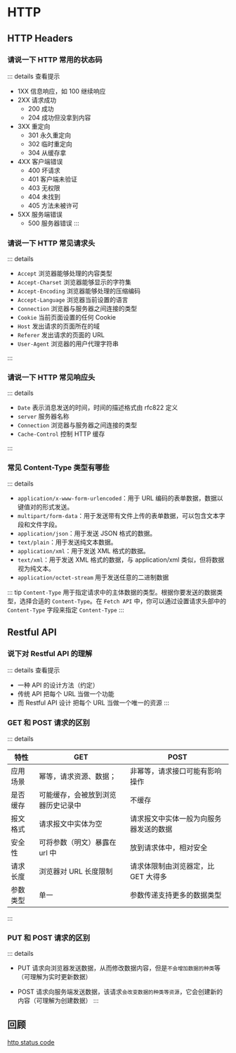 # HTTP

## HTTP Headers

### 请说一下 HTTP 常用的状态码

::: details 查看提示

- 1XX 信息响应，如 100 继续响应
- 2XX 请求成功
  - 200 成功
  - 204 成功但没拿到内容
- 3XX 重定向
  - 301 永久重定向
  - 302 临时重定向
  - 304 从缓存拿
- 4XX 客户端错误
  - 400 坏请求
  - 401 客户端未验证
  - 403 无权限
  - 404 未找到
  - 405 方法未被许可
- 5XX 服务端错误
  - 500 服务器错误
    :::

### 请说一下 HTTP 常见请求头

::: details

- `Accept` 浏览器能够处理的内容类型
- `Accept-Charset` 浏览器能够显示的字符集
- `Accept-Encoding` 浏览器能够处理的压缩编码
- `Accept-Language` 浏览器当前设置的语言
- `Connection` 浏览器与服务器之间连接的类型
- `Cookie` 当前页面设置的任何 Cookie
- `Host` 发出请求的页面所在的域
- `Referer` 发出请求的页面的 URL
- `User-Agent` 浏览器的用户代理字符串

:::

### 请说一下 HTTP 常见响应头

::: details

- `Date` 表示消息发送的时间，时间的描述格式由 rfc822 定义
- `server` 服务器名称
- `Connection` 浏览器与服务器之间连接的类型
- `Cache-Control` 控制 HTTP 缓存

:::

### 常见 Content-Type 类型有哪些

::: details

- `application/x-www-form-urlencoded`：用于 URL 编码的表单数据，数据以键值对的形式发送。
- `multipart/form-data`：用于发送带有文件上传的表单数据，可以包含文本字段和文件字段。
- `application/json`：用于发送 JSON 格式的数据。
- `text/plain`：用于发送纯文本数据。
- `application/xml`：用于发送 XML 格式的数据。
- `text/xml`：用于发送 XML 格式的数据，与 application/xml 类似，但将数据视为纯文本。
- `application/octet-stream` 用于发送任意的二进制数据
  
::: tip
`Content-Type` 用于指定请求中的主体数据的类型。根据你要发送的数据类型，选择合适的 `Content-Type`。在 `Fetch API` 中，你可以通过设置请求头部中的 `Content-Type` 字段来指定 `Content-Type`
:::



## Restful API

### 说下对 Restful API 的理解

::: details 查看提示

- 一种 API 的设计方法（约定）
- 传统 API 把每个 URL 当做一个功能
- 而 Restful API 设计 把每个 URL 当做一个唯一的资源
  :::

### GET 和 POST 请求的区别

::: details

| 特性     | GET                                | POST                                   |
| -------- | ---------------------------------- | -------------------------------------- |
| 应用场景 | 幂等，请求资源、数据；             | 非幂等，请求接口可能有影响操作         |
| 是否缓存 | 可能缓存，会被放到浏览器历史记录中 | 不缓存                                 |
| 报文格式 | 请求报文中实体为空                 | 请求报文中实体一般为向服务器发送的数据 |
| 安全性   | 可将参数（明文）暴露在 url 中      | 放到请求体中，相对安全                 |
| 请求长度 | 浏览器对 URL 长度限制              | 请求体限制由浏览器定，比 GET 大得多    |
| 参数类型 | 单一                               | 参数传递支持更多的数据类型             |

:::

### PUT 和 POST 请求的区别

::: details

- PUT 请求向浏览器发送数据，从而修改数据内容，但是`不会增加数据的种类`等（可理解为实时更新数据）

- POST 请求向服务端发送数据，该请求`会改变数据的种类等资源`，它会创建新的内容（可理解为创建数据）
  :::

## 回顾

[http status code](../../%E7%9B%B4%E5%87%BB%E6%A6%82%E5%BF%B5/04http/s_http_2-http_status_code.md)
